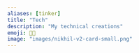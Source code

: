 ```yaml
---
aliases: [tinker]
title: "Tech"
description: "My technical creations"
emoji: 📍🤖
image: "images/nikhil-v2-card-small.png"
---
```

